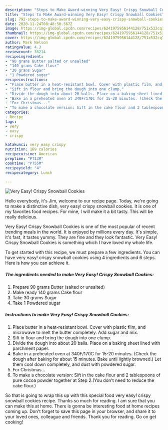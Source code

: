 ```yaml
---
description: "Steps to Make Award-winning Very Easy! Crispy Snowball Cookies"
title: "Steps to Make Award-winning Very Easy! Crispy Snowball Cookies"
slug: 792-steps-to-make-award-winning-very-easy-crispy-snowball-cookies
date: 2020-11-24T08:48:50.567Z
image: https://img-global.cpcdn.com/recipes/6241975956144128/751x532cq70/very-easy-crispy-snowball-cookies-recipe-main-photo.jpg
thumbnail: https://img-global.cpcdn.com/recipes/6241975956144128/751x532cq70/very-easy-crispy-snowball-cookies-recipe-main-photo.jpg
cover: https://img-global.cpcdn.com/recipes/6241975956144128/751x532cq70/very-easy-crispy-snowball-cookies-recipe-main-photo.jpg
author: Mark Nelson
ratingvalue: 4.3
reviewcount: 36214
recipeingredient:
- "90 grams Butter salted or unsalted"
- "140 grams Cake flour"
- "30 grams Sugar"
- "1 Powdered sugar"
recipeinstructions:
- "Place butter in a heat-resistant bowl. Cover with plastic film, and microwave to melt the butter completely. Add sugar and mix."
- "Sift in flour and bring the dough into one clump."
- "Divide the dough into about 20 balls. Place on a baking sheet lined with parchment paper."
- "Bake in a preheated oven at 340F/170C for 15-20 minutes. (Check the dough after baking for about 15 minutes. Bake until lightly browned.) Let them cool down completely, and dust with powdered sugar."
- "For Christmas..."
- "To make a chocolate version: Sift in the cake flour and 2 tablespoons of pure cocoa powder together at Step 2.(You don&#39;t need to reduce the cake flour.)"
categories:
- Recipe
tags:
- very
- easy
- crispy

katakunci: very easy crispy 
nutrition: 169 calories
recipecuisine: American
preptime: "PT13M"
cooktime: "PT55M"
recipeyield: "4"
recipecategory: Lunch

---
```



![Very Easy! Crispy Snowball Cookies](https://img-global.cpcdn.com/recipes/6241975956144128/751x532cq70/very-easy-crispy-snowball-cookies-recipe-main-photo.jpg)

Hello everybody, it's Jim, welcome to our recipe page. Today, we're going to make a distinctive dish, very easy! crispy snowball cookies. It is one of my favorites food recipes. For mine, I will make it a bit tasty. This will be really delicious.



Very Easy! Crispy Snowball Cookies is one of the most popular of recent trending meals in the world. It is enjoyed by millions every day. It's simple, it's fast, it tastes yummy. They are fine and they look fantastic. Very Easy! Crispy Snowball Cookies is something which I have loved my whole life.


To get started with this recipe, we must prepare a few ingredients. You can have very easy! crispy snowball cookies using 4 ingredients and 6 steps. Here is how you can achieve it.

<!--inarticleads1-->

##### The ingredients needed to make Very Easy! Crispy Snowball Cookies:

1. Prepare 90 grams Butter (salted or unsalted)
1. Make ready 140 grams Cake flour
1. Take 30 grams Sugar
1. Take 1 Powdered sugar




<!--inarticleads2-->

##### Instructions to make Very Easy! Crispy Snowball Cookies:

1. Place butter in a heat-resistant bowl. Cover with plastic film, and microwave to melt the butter completely. Add sugar and mix.
1. Sift in flour and bring the dough into one clump.
1. Divide the dough into about 20 balls. Place on a baking sheet lined with parchment paper.
1. Bake in a preheated oven at 340F/170C for 15-20 minutes. (Check the dough after baking for about 15 minutes. Bake until lightly browned.) Let them cool down completely, and dust with powdered sugar.
1. For Christmas...
1. To make a chocolate version: Sift in the cake flour and 2 tablespoons of pure cocoa powder together at Step 2.(You don&#39;t need to reduce the cake flour.)




So that is going to wrap this up with this special food very easy! crispy snowball cookies recipe. Thanks so much for reading. I am sure that you can make this at home. There is gonna be interesting food at home recipes coming up. Don't forget to save this page in your browser, and share it to your loved ones, colleague and friends. Thank you for reading. Go on get cooking!
